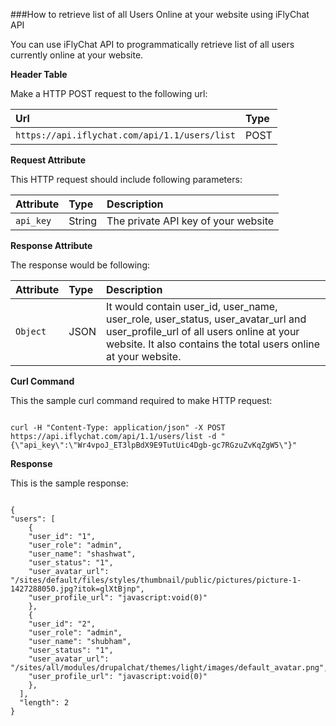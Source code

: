 ###How to retrieve list of all Users Online at your website using iFlyChat API

You can use iFlyChat API to programmatically retrieve list of all users currently online at your website.

**Header Table**

Make a HTTP POST request to the following url:

| Url        | Type           |
| :------------- |:------------- |
| `https://api.iflychat.com/api/1.1/users/list` | POST |

**Request Attribute**

This HTTP request should include following parameters:

| Attribute        | Type          | Description |
| :------------- |:------------- | :-------------|
| `api_key` | String | The private API key of your website |

**Response Attribute**

The response would be following:

| Attribute        | Type          | Description |
| :------------- |:------------- | :-------------|
| `Object` | JSON | It would contain user_id, user_name, user_role, user_status, user_avatar_url and user_profile_url of all users online at your website. It also contains the total users online at your website. |

**Curl Command**

This the sample curl command required to make HTTP request:

~~~

curl -H "Content-Type: application/json" -X POST https://api.iflychat.com/api/1.1/users/list -d "{\"api_key\":\"Wr4vpoJ_ET3lpBdX9E9TutUic4Dgb-gc7RGzuZvKqZgW5\"}"

~~~

**Response**

This is the sample response:

~~~

{
"users": [
    {
    "user_id": "1",
    "user_role": "admin",
    "user_name": "shashwat",
    "user_status": "1",
    "user_avatar_url": "/sites/default/files/styles/thumbnail/public/pictures/picture-1-1427288050.jpg?itok=glXtBjnp",
    "user_profile_url": "javascript:void(0)"
    },
    {
    "user_id": "2",
    "user_role": "admin",
    "user_name": "shubham",
    "user_status": "1",
    "user_avatar_url": "/sites/all/modules/drupalchat/themes/light/images/default_avatar.png",
    "user_profile_url": "javascript:void(0)"
    },
  ],
  "length": 2
}

~~~
